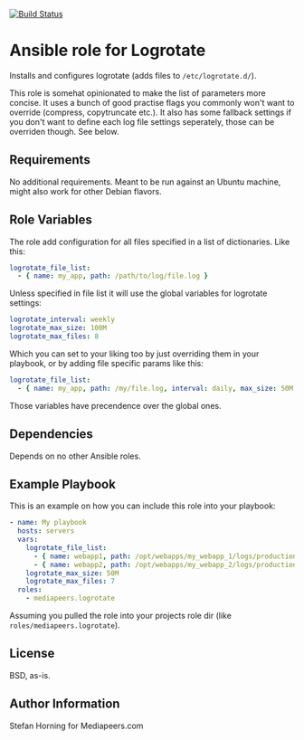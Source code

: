 [![Build Status](https://travis-ci.org/mediapeers/ansible-role-logrotate.svg?branch=master)](https://travis-ci.org/mediapeers/ansible-role-logrotate)

# Ansible role for Logrotate

Installs and configures logrotate (adds files to `/etc/logrotate.d/`).

This role is somehat opinionated to make the list of parameters more concise.
It uses a bunch of good practise flags you commonly won't want to override (compress, copytruncate etc.).
It also has some fallback settings if you don't want to define each log file settings seperately, those can be overriden though.
See below.

## Requirements
No additional requirements. Meant to be run against an Ubuntu machine, might also work for other Debian flavors.

## Role Variables

The role add configuration for all files specified in a list of dictionaries. Like this:

```yaml
logrotate_file_list:
  - { name: my_app, path: /path/to/log/file.log }
```

Unless specified in file list it will use the global variables for logrotate settings:

```yaml
logrotate_interval: weekly
logrotate_max_size: 100M
logrotate_max_files: 8
```

Which you can set to your liking too by just overriding them in your playbook,
or by adding file specific params like this:

```yaml
logrotate_file_list:
  - { name: my_app, path: /my/file.log, interval: daily, max_size: 50M, max_files: 2 }
```
Those variables have precendence over the global ones.

## Dependencies
Depends on no other Ansible roles.

## Example Playbook
This is an example on how you can include this role into your playbook:

```yaml
- name: My playbook
  hosts: servers
  vars:
    logrotate_file_list:
      - { name: webapp1, path: /opt/webapps/my_webapp_1/logs/production.log }
      - { name: webapp2, path: /opt/webapps/my_webapp_2/logs/production.log }
    logrotate_max_size: 50M
    logrotate_max_files: 7
  roles:
    - mediapeers.logrotate
```
Assuming you pulled the role into your projects role dir (like `roles/mediapeers.logrotate`).

## License
BSD, as-is.

## Author Information
Stefan Horning for Mediapeers.com
